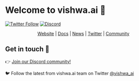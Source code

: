 # Welcome to vishwa.ai 👋  

[![Twitter Follow](https://img.shields.io/twitter/follow/vishwa_ai?style=social)](https://x.com/vishwa_ai) [![Discord](https://img.shields.io/badge/Discord-Join-1147943825592045689?style=social)](https://social.vishwa.ai/join/discord)



<div align="center">
<a href="https://vishwa.ai">Website</a> | <a href="https://vishwa.ai/docs">Docs</a> | <a href="https://vishwa.ai/news">News</a> | <a href="https://x.com/vishwa_ai">Twitter</a> | <a href="https://social.vishwa.ai/join/discord">Community</a>
</div>



## Get in touch 💬

👉 [Join our Discord community!](https://social.vishwa.ai/join/discord)

🐦 Follow the latest from vishwa.ai team on Twitter [@vishwa_ai](https://twitter.com/vishwa_ai)
